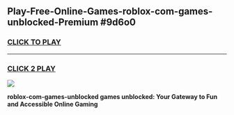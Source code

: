 
## Play-Free-Online-Games-roblox-com-games-unblocked-Premium #9d6o0
<h3>
<a href="https://premium.freeplayer.one?title=roblox-com-games-unblocked&ref=8M">CLICK TO PLAY</a></h3>
<hr>

<h3>
<a href="https://premium.freeplayer.one?title=roblox-com-games-unblocked&ref=8M">CLICK 2 PLAY</a>
  
</h3>

<a href="https://premium.freeplayer.one?title=roblox-com-games-unblocked&ref=8M"><img src="https://clearcache.store/games.png"></a>


**roblox-com-games-unblocked games unblocked: Your Gateway to Fun and Accessible Online Gaming**
